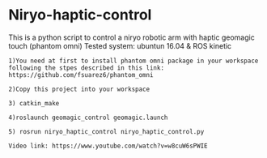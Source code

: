 # Niryo-haptic-control
This is a python script to control a niryo robotic arm with haptic geomagic touch (phantom omni)
Tested system: ubuntun 16.04 & ROS kinetic

    1)You need at first to install phantom omni package in your workspace following the stpes described in this link: https://github.com/fsuarez6/phantom_omni

    2)Copy this project into your workspace

    3) catkin_make
    
    4)roslaunch geomagic_control geomagic.launch

    5) rosrun niryo_haptic_control niryo_haptic_control.py
    
    Video link: https://www.youtube.com/watch?v=w8cuW6sPWIE
